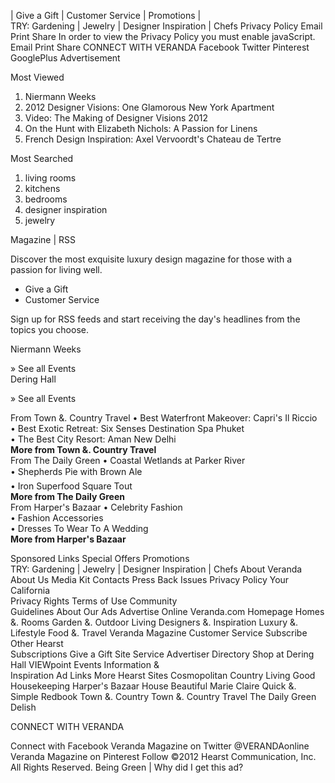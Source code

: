 | Give a Gift | Customer Service | Promotions |  
TRY: Gardening | Jewelry | Designer Inspiration | Chefs Privacy Policy Email Print Share In order to view the Privacy Policy you must enable javaScript. Email Print Share CONNECT WITH VERANDA Facebook Twitter Pinterest GooglePlus Advertisement

Most Viewed

1.  Niermann Weeks
2.  2012 Designer Visions: One Glamorous New York Apartment
3.  Video: The Making of Designer Visions 2012
4.  On the Hunt with Elizabeth Nichols: A Passion for Linens
5.  French Design Inspiration: Axel Vervoordt's Chateau de Tertre

Most Searched

1.  living rooms
2.  kitchens
3.  bedrooms
4.  designer inspiration
5.  jewelry

Magazine | RSS

Discover the most exquisite luxury design magazine for those with a passion for living well.

*   Give a Gift
*   Customer Service

Sign up for RSS feeds and start receiving the day's headlines from the topics you choose.

Niermann Weeks

» See all Events  
Dering Hall

» See all Events  

  
From Town &. Country Travel • Best Waterfront Makeover: Capri's Il Riccio  
• Best Exotic Retreat: Six Senses Destination Spa Phuket  
• The Best City Resort: Aman New Delhi  
**More from Town &. Country Travel**  
From The Daily Green • Coastal Wetlands at Parker River  
• Shepherds Pie with Brown Ale  
• Iron Superfood Square Tout  
**More from The Daily Green**  
From Harper's Bazaar • Celebrity Fashion  
• Fashion Accessories  
• Dresses To Wear To A Wedding  
**More from Harper's Bazaar**  
  
  
Sponsored Links Special Offers Promotions  
TRY: Gardening | Jewelry | Designer Inspiration | Chefs About Veranda About Us Media Kit Contacts Press Back Issues Privacy Policy Your California  
Privacy Rights Terms of Use Community  
Guidelines About Our Ads Advertise Online Veranda.com Homepage Homes &. Rooms Garden &. Outdoor Living Designers &. Inspiration Luxury &. Lifestyle Food &. Travel Veranda Magazine Customer Service Subscribe Other Hearst  
Subscriptions Give a Gift Site Service Advertiser Directory Shop at Dering Hall VIEWpoint Events Information &  
Inspiration Ad Links More Hearst Sites Cosmopolitan Country Living Good Housekeeping Harper's Bazaar House Beautiful Marie Claire Quick &. Simple Redbook Town &. Country Town &. Country Travel The Daily Green Delish  

CONNECT WITH VERANDA

Connect with Facebook Veranda Magazine on Twitter @VERANDAonline Veranda Magazine on Pinterest Follow ©2012 Hearst Communication, Inc. All Rights Reserved. Being Green | Why did I get this ad?